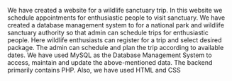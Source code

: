 We have created a website for a wildlife sanctuary trip. In this website we schedule appointments for enthusiastic people to visit sanctuary. We have created a database management system to for a national park and wildlife sanctuary authority so that admin can schedule trips for enthusiastic people. Here wildlife enthusiasts can register for a trip and select desired package. The admin can schedule and plan the trip according to available dates. We have used MySQL as the Database Management System to access, maintain and update the above-mentioned data. The backend primarily contains PHP. Also, we have used HTML and CSS 
